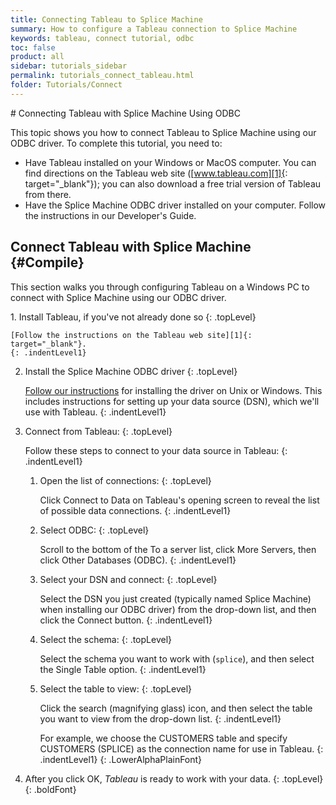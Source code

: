 ```yaml
---
title: Connecting Tableau to Splice Machine
summary: How to configure a Tableau connection to Splice Machine
keywords: tableau, connect tutorial, odbc
toc: false
product: all
sidebar: tutorials_sidebar
permalink: tutorials_connect_tableau.html
folder: Tutorials/Connect
---
```

<section>
<div class="TopicContent" data-swiftype-index="true" markdown="1">
# Connecting Tableau with Splice Machine Using ODBC

This topic shows you how to connect Tableau to Splice Machine using our
ODBC driver. To complete this tutorial, you need to:

* Have Tableau installed on your Windows or MacOS computer. You can find
  directions on the Tableau web site ([www.tableau.com][1]{:
  target="_blank"}); you can also download a free trial version of
  Tableau from there.
* Have the Splice Machine ODBC driver installed on your computer. Follow
  the instructions in our Developer's Guide.

## Connect Tableau with Splice Machine   {#Compile}

This section walks you through configuring Tableau on a Windows PC to
connect with Splice Machine using our ODBC driver.

<div class="opsStepsList" markdown="1">
1.  Install Tableau, if you've not already done so
    {: .topLevel}

    [Follow the instructions on the Tableau web site][1]{:
    target="_blank"}.
    {: .indentLevel1}

2.  Install the Splice Machine ODBC driver
    {: .topLevel}

    [Follow our instructions](tutorials_connect_odbcinstall.html) for
    installing the driver on Unix or Windows. This includes instructions
    for setting up your data source (DSN), which we'll use with Tableau.
    {: .indentLevel1}

3.  Connect from Tableau:
    {: .topLevel}

    Follow these steps to connect to your data source in Tableau:
    {: .indentLevel1}

    1.  Open the list of connections:
        {: .topLevel}

        Click <span class="AppCommand">Connect to Data</span> on
        Tableau's opening screen to reveal the list of possible data
        connections.
        {: .indentLevel1}

    2.  Select ODBC:
        {: .topLevel}

        Scroll to the bottom of the <span class="AppCommand">To a
        server</span> list, click More Servers, then click <span
        class="AppCommand">Other Databases (ODBC)</span>.
        {: .indentLevel1}

    3.  Select your DSN and connect:
        {: .topLevel}

        Select the DSN you just created (typically named Splice Machine)
        when installing our ODBC driver) from the drop-down list, and
        then click the <span class="AppCommand">Connect</span> button.
        {: .indentLevel1}

    4.  Select the schema:
        {: .topLevel}

        Select the schema you want to work with (`splice`), and then
        select the <span class="AppCommand">Single Table</span> option.
        {: .indentLevel1}

    5.  Select the table to view:
        {: .topLevel}

        Click the search (magnifying glass) icon, and then select the
        table you want to view from the drop-down list.
        {: .indentLevel1}

        For example, we choose the <span
        class="AppCommand">CUSTOMERS</span> table and specify <span
        class="AppCommand">CUSTOMERS (SPLICE)</span> as the connection
        name for use in Tableau.
        {: .indentLevel1}
    {: .LowerAlphaPlainFont}

4.  After you click <span class="AppCommand">OK</span>, *Tableau* is
    ready to work with your data.
    {: .topLevel}
{: .boldFont}

</div>
</div>
</section>



[1]: https://www.tableau.com/
